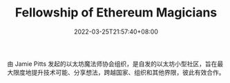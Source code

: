 ﻿---
weight: 
title: "Fellowship of Ethereum Magicians"
description: "由 Jamie Pitts 发起的以太坊魔法师协会组织，是自发的以太坊小型社区，旨在最大限度地提升技术可能、分享想法，跨越国家、组织和其他界限，彼此有效合作"
date: 2022-03-25T21:57:40+08:00
lastmod: 2022-03-25T16:45:40+08:00
draft: false
authors: ["Metabd"]
featuredImage: "fellowship-of-ethereum-magicians.jpg"
link: ""
tags: ["元宇宙社区","Fellowship of Ethereum Magicians"]
categories: ["navigation"]
navigation: ["元宇宙社区"]
lightgallery: true
toc: true
pinned: false
recommend: false
recommend1: false
---
由 Jamie Pitts 发起的以太坊魔法师协会组织，是自发的以太坊小型社区，旨在最大限度地提升技术可能、分享想法，跨越国家、组织和其他界限，彼此有效合作。
